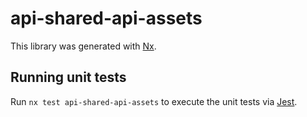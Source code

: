 # api-shared-api-assets

This library was generated with [Nx](https://nx.dev).

## Running unit tests

Run `nx test api-shared-api-assets` to execute the unit tests via [Jest](https://jestjs.io).
